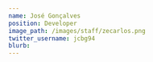 ```yaml
---
name: José Gonçalves
position: Developer
image_path: /images/staff/zecarlos.png
twitter_username: jcbg94
blurb: 
---
```

